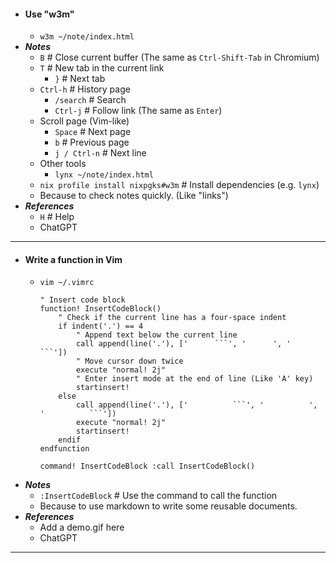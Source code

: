 - #### Use "w3m" 
    - `w3m ~/note/index.html`
- ***Notes***
    - `B` # Close current buffer (The same as `Ctrl-Shift-Tab` in Chromium)
    - `T` # New tab in the current link
        - `}` # Next tab
    - `Ctrl-h` # History page
        - `/search` # Search
        - `Ctrl-j` # Follow link (The same as `Enter`)
    - Scroll page (Vim-like)
        - `Space` # Next page
        - `b` # Previous page
        - `j / Ctrl-n` # Next line
    - Other tools
        - `lynx ~/note/index.html`
    - `nix profile install nixpgks#w3m` # Install dependencies (e.g. `lynx`)
    - Because to check notes quickly. (Like "links")
- ***References***
    - `H` # Help
    - ChatGPT
- ---
- #### Write a function in Vim 
    - `vim ~/.vimrc`
      ```vim
      " Insert code block
      function! InsertCodeBlock()
          " Check if the current line has a four-space indent
          if indent('.') == 4
              " Append text below the current line
              call append(line('.'), ['      ```', '      ', '      ```'])
              " Move cursor down twice
              execute "normal! 2j"
              " Enter insert mode at the end of line (Like 'A' key)
              startinsert!
          else
              call append(line('.'), ['          ```', '          ', '          ```'])
              execute "normal! 2j"
              startinsert!
          endif
      endfunction

      command! InsertCodeBlock :call InsertCodeBlock()
      ```
- ***Notes***
    - `:InsertCodeBlock` # Use the command to call the function
    - Because to use markdown to write some reusable documents.
- ***References***
    - Add a demo.gif here
    - ChatGPT
- ---
